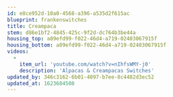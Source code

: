 ```yaml
---
id: e8ce952d-10a0-4568-a396-a535d2f615ac
blueprint: frankenswitches
title: Creampaca
stem: d86e1bf2-4845-425c-9f2d-dc764b3be44a
housing_top: a89efd99-f022-46d4-a719-02403067915f
housing_bottom: a89efd99-f022-46d4-a719-02403067915f
videos:
  -
    item_url: 'youtube.com/watch?v=nIhfsWMY-j0'
    description: 'Alpacas & Creampacas Switches'
updated_by: 346c3162-6b01-4097-b7ee-8c4482d3ec52
updated_at: 1623684508
---
```

